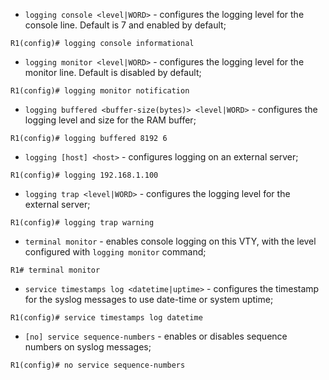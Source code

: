 - `logging console <level|WORD>` - configures the logging level for the console line. Default is 7 and enabled by default;
```IOS
R1(config)# logging console informational
```

- `logging monitor <level|WORD>` - configures the logging level for the monitor line. Default is disabled by default;
```IOS
R1(config)# logging monitor notification
```

- `logging buffered <buffer-size(bytes)> <level|WORD>` - configures the logging level and size for the RAM buffer;
```IOS
R1(config)# logging buffered 8192 6
```

- `logging [host] <host>` - configures logging on an external server;
```IOS
R1(config)# logging 192.168.1.100
```

- `logging trap <level|WORD>` - configures the logging level for the external server;
```IOS
R1(config)# logging trap warning
```

- `terminal monitor` - enables console logging on this VTY, with the level configured with `logging monitor` command;
```IOS
R1# terminal monitor
```

- `service timestamps log <datetime|uptime>` - configures the timestamp for the syslog messages to use date-time or system uptime;
```IOS
R1(config)# service timestamps log datetime
```

- `[no] service sequence-numbers` - enables or disables sequence numbers on syslog messages;
```IOS
R1(config)# no service sequence-numbers
```

